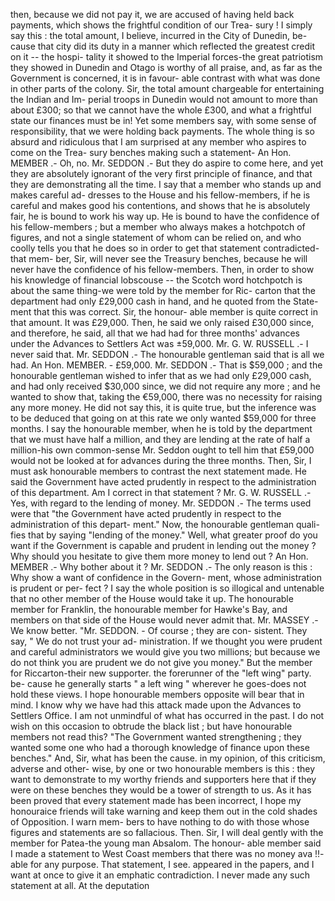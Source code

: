 then, because we did not pay it, we are accused of having held back payments, which shows the frightful condition of our Trea- sury ! I simply say this : the total amount, I believe, incurred in the City of Dunedin, be- cause that city did its duty in a manner which reflected the greatest credit on it -- the hospi- tality it showed to the Imperial forces-the great patriotism they showed in Dunedin and Otago is worthy of all praise, and, as far as the Government is concerned, it is in favour- able contrast with what was done in other parts of the colony. Sir, the total amount chargeable for entertaining the Indian and Im- perial troops in Dunedin would not amount to more than about £300; so that we cannot have the whole £300, and what a frightful state our finances must be in! Yet some members say, with some sense of responsibility, that we were holding back payments. The whole thing is so absurd and ridiculous that I am surprised at any member who aspires to come on the Trea- sury benches making such a statement- An Hon. MEMBER .- Oh, no. Mr. SEDDON .- But they do aspire to come here, and yet they are absolutely ignorant of the very first principle of finance, and that they are demonstrating all the time. I say that a member who stands up and makes careful ad- dresses to the House and his fellow-members, if he is careful and makes good his contentions, and shows that he is absolutely fair, he is bound to work his way up. He is bound to have the confidence of his fellow-members ; but a member who always makes a hotchpotch of figures, and not a single statement of whom can be relied on, and who coolly tells you that he does so in order to get that statement contradicted-that mem- ber, Sir, will never see the Treasury benches, because he will never have the confidence of his fellow-members. Then, in order to show his knowledge of financial lobscouse -- the Scotch word hotchpotch is about the same thing-we were told by the member for Ric- carton that the department had only £29,000 cash in hand, and he quoted from the State- ment that this was correct. Sir, the honour- able member is quite correct in that amount. It was £29,000. Then, he said we only raised £30,000 since, and therefore, he said, all that we had had for three months' advances under the Advances to Settlers Act was ±59,000. Mr. G. W. RUSSELL .- I never said that. Mr. SEDDON .- The honourable gentleman said that is all we had. An Hon. MEMBER. - £59,000. Mr. SEDDON .- That is $59,000 ; and the honourable gentleman wished to infer that as we had only £29,000 cash, and had only received $30,000 since, we did not require any more ; and he wanted to show that, taking the €59,000, there was no necessity for raising any more money. He did not say this, it is quite true, but the inference was to be deduced that going on at this rate we only wanted $59,000 for three months. I say the honourable member, when he is told by the department that we must have half a million, and they are lending at the rate of half a million-his own common-sense Mr. Seddon ought to tell him that £59,000 would not be looked at for advances during the three months. Then, Sir, I must ask honourable members to contrast the next statement made. He said the Government have acted prudently in respect to the administration of this department. Am I correct in that statement ? Mr. G. W. RUSSELL .- Yes, with regard to the lending of money. Mr. SEDDON .- The terms used were that "the Government have acted prudently in respect to the administration of this depart- ment." Now, the honourable gentleman quali- fies that by saying "lending of the money." Well, what greater proof do you want if the Government is capable and prudent in lending out the money ? Why should you hesitate to give them more money to lend out ? An Hon. MEMBER .- Why bother about it ? Mr. SEDDON .- The only reason is this : Why show a want of confidence in the Govern- ment, whose administration is prudent or per- fect ? I say the whole position is so illogical and untenable that no other member of the House would take it up. The honourable member for Franklin, the honourable member for Hawke's Bay, and members on that side of the House would never admit that. Mr. MASSEY .- We know better. "Mr. SEDDON. - Of course ; they are con- sistent. They say, " We do not trust your ad- ministration. If we thought you were prudent and careful administrators we would give you two millions; but because we do not think you are prudent we do not give you money." But the member for Riccarton-their new supporter. the forerunner of the "left wing" party. be- cause he generally starts " a left wing " wherever he goes-does not hold these views. I hope honourable members opposite will bear that in mind. I know why we have had this attack made upon the Advances to Settlers Office. I am not unmindful of what has occurred in the past. I do not wish on this occasion to obtrude the black list ; but have honourable members not read this? "The Government wanted strengthening ; they wanted some one who had a thorough knowledge of finance upon these benches." And, Sir, what has been the cause. in my opinion, of this criticism, adverse and other- wise, by one or two honourable members is this : they want to demonstrate to my worthy friends and supporters here that if they were on these benches they would be a tower of strength to us. As it has been proved that every statement made has been incorrect, I hope my honouraice friends will take warning and keep them out in the cold shades of Opposition. I warn mem- bers to have nothing to do with those whose figures and statements are so fallacious. Then. Sir, I will deal gently with the member for Patea-the young man Absalom. The honour- able member said I made a statement to West Coast members that there was no money ava !!- able for any purpose. That statement, I see. appeared in the papers, and I want at once to give it an emphatic contradiction. I never made any such statement at all. At the deputation 